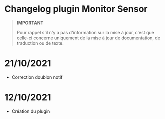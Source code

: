 # Changelog plugin Monitor Sensor

>**IMPORTANT**
>
>Pour rappel s'il n'y a pas d'information sur la mise à jour, c'est que celle-ci concerne uniquement de la mise à jour de documentation, de traduction ou de texte.


# 21/10/2021
- Correction doublon notif

# 12/10/2021
- Création du plugin

